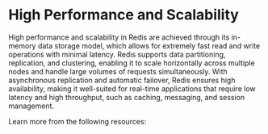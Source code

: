 # High Performance and Scalability

High performance and scalability in Redis are achieved through its in-memory data storage model, which allows for extremely fast read and write operations with minimal latency. Redis supports data partitioning, replication, and clustering, enabling it to scale horizontally across multiple nodes and handle large volumes of requests simultaneously. With asynchronous replication and automatic failover, Redis ensures high availability, making it well-suited for real-time applications that require low latency and high throughput, such as caching, messaging, and session management.

Learn more from the following resources:

